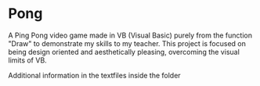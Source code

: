 # Pong
A Ping Pong video game made in VB (Visual Basic) purely from the function "Draw" to demonstrate my skills to my teacher. This project is focused on being design oriented and aesthetically pleasing, overcoming the visual limits of VB.


Additional information in the textfiles inside the folder
